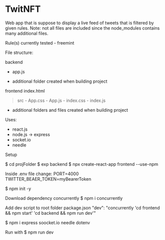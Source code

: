 # TwitNFT

Web app that is suppose to display a live feed of tweets that is filtered by given rules. Note: not all files are included since the node_modules contains many additional files. 

Rule(s) currently tested - freemint

File structure:

  backend
   - app.js
   + additional folder created when building project

 frontend
   index.html
   > src
     - App.css
     - App.js
     - index.css
     - index.js
   + additional folders and files created when building project
  
Uses:
  - react.js
  - node.js -> express
  - socket.io
  - needle
  
 Setup
 
 $ cd projFolder 
 $ exp backend
 $ npx create-react-app frontend --use-npm
 
 
 Inside .env file change:
    PORT=4000
    TWITTER_BEAER_TOKEN=myBearerToken
 
 $ npm init -y
 
 Download dependency concurrently
 $ npm i concurrently
 
 Add dev script to root folder package.json
 "dev": "concurrently 'cd frontend && npm start' 'cd backend && npm run dev'"
 
 $ npm i express soocket.io needle dotenv
 
 Run with 
 $ npm run dev
 
 
 
  

  
    
